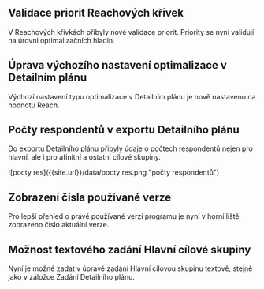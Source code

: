 ﻿---
categories: [fenix]
layout: fenix
---
## Validace priorit Reachových křivek 
V Reachových křivkách přibyly nové validace priorit. Priority se nyní validují na úrovni optimalizačních hladin.

## Úprava výchozího nastavení optimalizace v Detailním plánu
Výchozí nastavení typu optimalizace v Detailním plánu je nově nastaveno na hodnotu Reach.

## Počty respondentů v exportu Detailního plánu 
Do exportu Detailního plánu přibyly údaje o počtech respondentů nejen pro hlavní, ale i pro afinitní a ostatní cílové skupiny.

![pocty res]({{site.url}}/data/pocty res.png "počty respondentů")

## Zobrazení čísla používané verze 
Pro lepší přehled o právě používané verzi programu je nyní v horní liště zobrazeno číslo aktuální verze.

## Možnost textového zadání Hlavní cílové skupiny 
Nyní je možné zadat v úpravě zadání Hlavní cílovou skupinu textově, stejně jako v záložce Zadání Detailního plánu.
